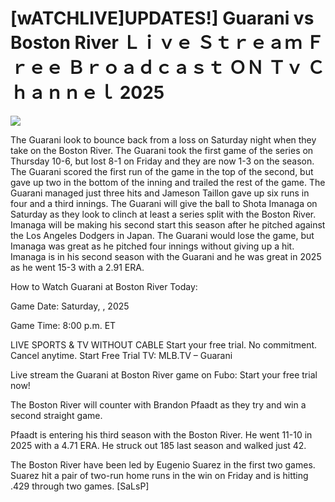 # [wATCHLIVE]UPDATES!] Guarani vs Boston River Ｌｉｖｅ Ｓｔｒｅａｍ Ｆｒｅｅ Ｂｒｏａｄｃａｓｔ ＯＮ Ｔｖ Ｃｈａｎｎｅｌ  2025  
  
  
[![](https://i.imgur.com/qSNzIqt.png)](https://movie.rssnews.media/PvLkHdjcw.php)  
  
The Guarani look to bounce back from a loss on Saturday night when they take on the Boston River. The Guarani took the first game of the series on Thursday 10-6, but lost 8-1 on Friday and they are now 1-3 on the season. The Guarani scored the first run of the game in the top of the second, but gave up two in the bottom of the inning and trailed the rest of the game. The Guarani managed just three hits and Jameson Taillon gave up six runs in four and a third innings. The Guarani will give the ball to Shota Imanaga on Saturday as they look to clinch at least a series split with the Boston River. Imanaga will be making his second start this season after he pitched against the Los Angeles Dodgers in Japan. The Guarani would lose the game, but Imanaga was great as he pitched four innings without giving up a hit. Imanaga is in his second season with the Guarani and he was great in 2025 as he went 15-3 with a 2.91 ERA.

How to Watch Guarani at Boston River Today:

Game Date: Saturday, , 2025

Game Time: 8:00 p.m. ET

LIVE SPORTS & TV WITHOUT CABLE
Start your free trial. No commitment. Cancel anytime.
Start Free Trial
TV: MLB.TV – Guarani

Live stream the Guarani at Boston River game on Fubo: Start your free trial now!

The Boston River will counter with Brandon Pfaadt as they try and win a second straight game.

Pfaadt is entering his third season with the Boston River. He went 11-10 in 2025 with a 4.71 ERA. He struck out 185 last season and walked just 42.

The Boston River have been led by Eugenio Suarez in the first two games. Suarez hit a pair of two-run home runs in the win on Friday and is hitting .429 through two games. [SaLsP]